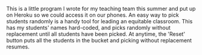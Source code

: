 This is a little program I wrote for my teaching team this summer and put up on Heroku so we could access it on our phones. An easy way to pick students randomly is a handy tool for leading an equitable classroom. This has my students' names hard-coded, and picks randomly without replacement until all students have been picked. At anytime, the 'Reset' button puts all the students in the bucket and picking without replacement resumes.   
